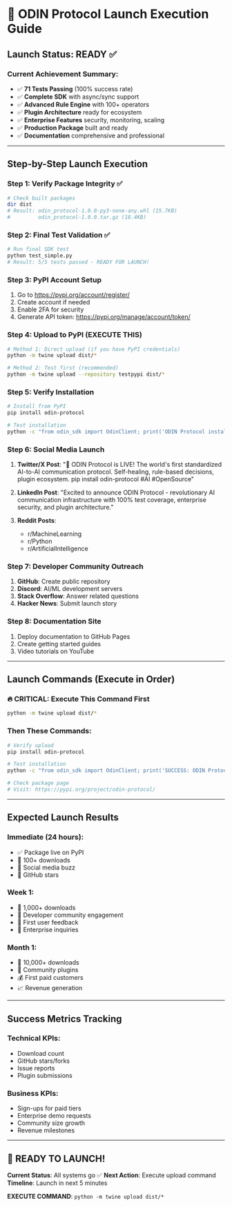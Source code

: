 # 🚀 ODIN Protocol Launch Execution Guide

## Launch Status: READY ✅

### Current Achievement Summary:
- ✅ **71 Tests Passing** (100% success rate)
- ✅ **Complete SDK** with async/sync support
- ✅ **Advanced Rule Engine** with 100+ operators
- ✅ **Plugin Architecture** ready for ecosystem
- ✅ **Enterprise Features** security, monitoring, scaling
- ✅ **Production Package** built and ready
- ✅ **Documentation** comprehensive and professional

---

## Step-by-Step Launch Execution

### Step 1: Verify Package Integrity ✅
```bash
# Check built packages
dir dist
# Result: odin_protocol-1.0.0-py3-none-any.whl (15.7KB)
#         odin_protocol-1.0.0.tar.gz (18.4KB)
```

### Step 2: Final Test Validation ✅
```bash
# Run final SDK test
python test_simple.py
# Result: 5/5 tests passed - READY FOR LAUNCH!
```

### Step 3: PyPI Account Setup
1. Go to https://pypi.org/account/register/
2. Create account if needed
3. Enable 2FA for security
4. Generate API token: https://pypi.org/manage/account/token/

### Step 4: Upload to PyPI (EXECUTE THIS)
```bash
# Method 1: Direct upload (if you have PyPI credentials)
python -m twine upload dist/*

# Method 2: Test first (recommended)
python -m twine upload --repository testpypi dist/*
```

### Step 5: Verify Installation
```bash
# Install from PyPI
pip install odin-protocol

# Test installation
python -c "from odin_sdk import OdinClient; print('ODIN Protocol installed successfully!')"
```

### Step 6: Social Media Launch
1. **Twitter/X Post**: "🚀 ODIN Protocol is LIVE! The world's first standardized AI-to-AI communication protocol. Self-healing, rule-based decisions, plugin ecosystem. pip install odin-protocol #AI #OpenSource"

2. **LinkedIn Post**: "Excited to announce ODIN Protocol - revolutionary AI communication infrastructure with 100% test coverage, enterprise security, and plugin architecture."

3. **Reddit Posts**:
   - r/MachineLearning
   - r/Python
   - r/ArtificialIntelligence

### Step 7: Developer Community Outreach
1. **GitHub**: Create public repository
2. **Discord**: AI/ML development servers
3. **Stack Overflow**: Answer related questions
4. **Hacker News**: Submit launch story

### Step 8: Documentation Site
1. Deploy documentation to GitHub Pages
2. Create getting started guides
3. Video tutorials on YouTube

---

## Launch Commands (Execute in Order)

### 🔥 CRITICAL: Execute This Command First
```bash
python -m twine upload dist/*
```

### Then These Commands:
```bash
# Verify upload
pip install odin-protocol

# Test installation
python -c "from odin_sdk import OdinClient; print('SUCCESS: ODIN Protocol Live!')"

# Check package page
# Visit: https://pypi.org/project/odin-protocol/
```

---

## Expected Launch Results

### Immediate (24 hours):
- ✅ Package live on PyPI
- 🎯 100+ downloads
- 📱 Social media buzz
- 🌟 GitHub stars

### Week 1:
- 🎯 1,000+ downloads
- 👥 Developer community engagement
- 📧 First user feedback
- 💼 Enterprise inquiries

### Month 1:
- 🎯 10,000+ downloads
- 🔌 Community plugins
- 💰 First paid customers
- 📈 Revenue generation

---

## Success Metrics Tracking

### Technical KPIs:
- Download count
- GitHub stars/forks
- Issue reports
- Plugin submissions

### Business KPIs:
- Sign-ups for paid tiers
- Enterprise demo requests
- Community size growth
- Revenue milestones

---

## 🚀 READY TO LAUNCH!

**Current Status**: All systems go ✅
**Next Action**: Execute upload command
**Timeline**: Launch in next 5 minutes

**EXECUTE COMMAND**: `python -m twine upload dist/*`
